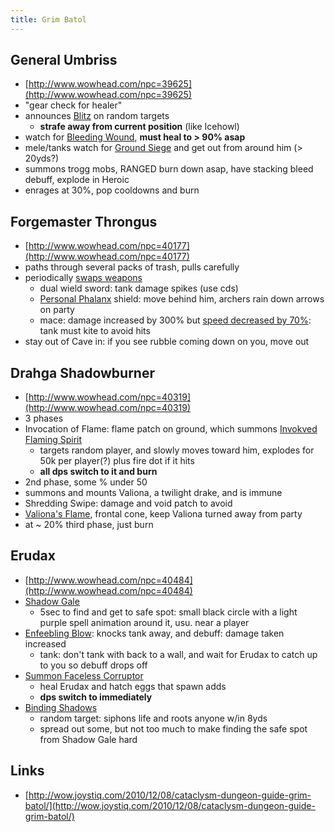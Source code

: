 ```yaml
---
title: Grim Batol
---
```


## General Umbriss
  * [http://www.wowhead.com/npc=39625](http://www.wowhead.com/npc=39625)
  * "gear check for healer"
  * announces [Blitz](http://www.wowhead.com/spell=74670) on random targets
    * **strafe away from current position** (like Icehowl)
  * watch for [Bleeding Wound](http://www.wowhead.com/spell=74846), **must heal to > 90% asap**
  * mele/tanks watch for [Ground Siege](http://www.wowhead.com/spell=74634) and get out from around him (> 20yds?)
  * summons trogg mobs, RANGED burn down asap, have stacking bleed debuff, explode in Heroic
  * enrages at 30%, pop cooldowns and burn

## Forgemaster Throngus
  * [http://www.wowhead.com/npc=40177](http://www.wowhead.com/npc=40177)
  * paths through several packs of trash, pulls carefully
  * periodically [swaps weapons](http://www.wowhead.com/spell=75000)
    * dual wield sword: tank damage spikes (use cds)
    * [Personal Phalanx](http://www.wowhead.com/spell=76481) shield: move behind him, archers rain down arrows on party
    * mace: damage increased by 300% but [speed decreased by 70%](http://www.wowhead.com/spell=75007): tank must kite to avoid hits
  * stay out of Cave in: if you see rubble coming down on you, move out

## Drahga Shadowburner
  * [http://www.wowhead.com/npc=40319](http://www.wowhead.com/npc=40319)
  * 3 phases
  * Invocation of Flame: flame patch on ground, which summons [Invokved Flaming Spirit](http://www.wowhead.com/npc=40357)
    * targets random player, and slowly moves toward him, explodes for 50k per player(?) plus fire dot if it hits
    * **all dps switch to it and burn**
  * 2nd phase, some % under 50
  * summons and mounts Valiona, a twilight drake, and is immune
  * Shredding Swipe: damage and void patch to avoid
  * [Valiona's Flame](http://www.wowhead.com/spell=75321), frontal cone, keep Valiona turned away from party
  * at ~ 20% third phase, just burn

## Erudax
  * [http://www.wowhead.com/npc=40484](http://www.wowhead.com/npc=40484)
  * [Shadow Gale](http://www.wowhead.com/spell=75664)
    * 5sec to find and get to safe spot: small black circle with a light purple spell animation around it, usu. near a player
  * [Enfeebling Blow](http://www.wowhead.com/spell=75789): knocks tank away, and debuff: damage taken increased
    * tank: don't tank with back to a wall, and wait for Erudax to catch up to you so debuff drops off
  * [Summon Faceless Corruptor](http://www.wowhead.com/spell=75704)
    * heal Erudax and hatch eggs that spawn adds
    * **dps switch to immediately**
  * [Binding Shadows](http://www.wowhead.com/spell=79466)
    * random target: siphons life and roots anyone w/in 8yds
    * spread out some, but not too much to make finding the safe spot from Shadow Gale hard


## Links
  * [http://wow.joystiq.com/2010/12/08/cataclysm-dungeon-guide-grim-batol/](http://wow.joystiq.com/2010/12/08/cataclysm-dungeon-guide-grim-batol/)
